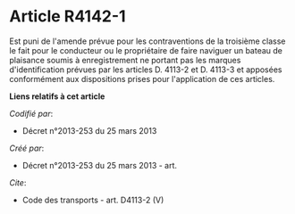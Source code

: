 # Article R4142-1

Est puni de l'amende prévue pour les contraventions de la troisième classe le fait pour le conducteur ou le propriétaire de
faire naviguer un bateau de plaisance soumis à enregistrement ne portant pas les marques d'identification prévues par les
articles D. 4113-2 et D. 4113-3 et apposées conformément aux dispositions prises pour l'application de ces articles.

**Liens relatifs à cet article**

_Codifié par_:

  - Décret n°2013-253 du 25 mars 2013

_Créé par_:

  - Décret n°2013-253 du 25 mars 2013 - art.

_Cite_:

  - Code des transports - art. D4113-2 (V)
